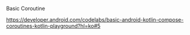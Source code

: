 Basic Coroutine

https://developer.android.com/codelabs/basic-android-kotlin-compose-coroutines-kotlin-playground?hl=ko#5
